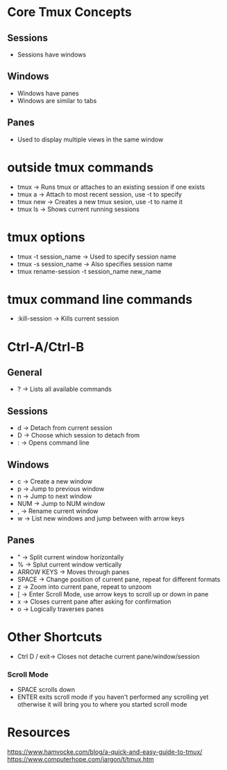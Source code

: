 # Core Tmux Concepts
## Sessions
- Sessions have windows
## Windows
- Windows have panes
- Windows are similar to tabs
## Panes
- Used to display multiple views in the same window

# outside tmux commands
- tmux -> Runs tmux or attaches to an existing session if one exists
- tmux a -> Attach to most recent session, use -t to specify
- tmux new -> Creates a new tmux sesion, use -t to name it
- tmux ls -> Shows current running sessions

# tmux options
- tmux -t session_name -> Used to specify session name
- tmux -s session_name -> Also specifies session name
- tmux rename-session -t session_name new_name

# tmux command line commands
- :kill-session -> Kills current session

# Ctrl-A/Ctrl-B
## General
- ? -> Lists all available commands

## Sessions
- d -> Detach from current session
- D -> Choose which session to detach from
- : -> Opens command line

## Windows
- c -> Create a new window
- p -> Jump to previous window
- n -> Jump to next window
- NUM -> Jump to NUM window
- , -> Rename current window
- w -> List new windows and jump between with arrow keys

## Panes
- " -> Split current window horizontally
- % -> Splut current window vertically
- ARROW KEYS -> Moves through panes
- SPACE -> Change position of current pane, repeat for different formats
- z -> Zoom into current pane, repeat to unzoom
- \[ -> Enter Scroll Mode, use arrow keys to scroll up or down in pane
- x -> Closes current pane after asking for confirmation
- o -> Logically traverses panes

# Other Shortcuts
- Ctrl D / exit-> Closes not detache current pane/window/session

### Scroll Mode
- SPACE scrolls down
- ENTER exits scroll mode if you haven't performed any scrolling yet otherwise it will bring you to where you started scroll mode

# Resources
https://www.hamvocke.com/blog/a-quick-and-easy-guide-to-tmux/
https://www.computerhope.com/jargon/t/tmux.htm